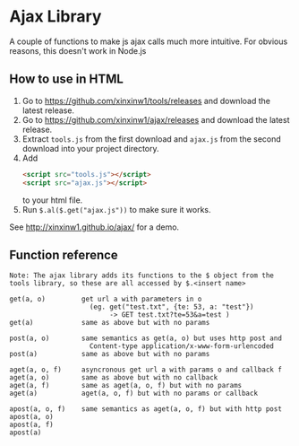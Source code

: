 # Ajax Library

A couple of functions to make js ajax calls much more intuitive. For obvious reasons, this doesn't work in Node.js

## How to use in HTML

1. Go to https://github.com/xinxinw1/tools/releases and download the latest release.
2. Go to https://github.com/xinxinw1/ajax/releases and download the latest release.
3. Extract `tools.js` from the first download and `ajax.js` from the second download into your project directory.
4. Add
   ```html
   <script src="tools.js"></script>
   <script src="ajax.js"></script>
   ```
   to your html file.
5. Run `$.al($.get("ajax.js"))` to make sure it works.

See http://xinxinw1.github.io/ajax/ for a demo.

## Function reference

```
Note: The ajax library adds its functions to the $ object from the tools library, so these are all accessed by $.<insert name>

get(a, o)         get url a with parameters in o
                    (eg. get("test.txt", {te: 53, a: "test"})
                         -> GET test.txt?te=53&a=test )
get(a)            same as above but with no params

post(a, o)        same semantics as get(a, o) but uses http post and
                    Content-type application/x-www-form-urlencoded
post(a)           same as above but with no params

aget(a, o, f)     asyncronous get url a with params o and callback f
aget(a, o)        same as above but with no callback
aget(a, f)        same as aget(a, o, f) but with no params
aget(a)           aget(a, o, f) but with no params or callback

apost(a, o, f)    same semantics as aget(a, o, f) but with http post
apost(a, o)
apost(a, f)
apost(a)

```
